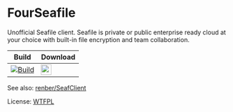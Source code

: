 FourSeafile
===========

Unofficial Seafile client. Seafile is private or public enterprise ready cloud at your choice with built-in file encryption and team collaboration. 

| Build | Download |
| ------ | ------ |
| [![Build](https://ci.appveyor.com/api/projects/status/o1tmowp6nh7nmxbx?svg=true)](https://ci.appveyor.com/project/cherepets/fourseafile) | [<img src="https://i.imgur.com/Rh7pZjQ.png" height="24">](https://www.microsoft.com/store/apps/9nblggh4sbvw) |

See also: [renber/SeafClient](https://github.com/renber/SeafClient "renber/SeafClient")

License: [WTFPL](http://www.wtfpl.net/txt/copying/ "WTFPL")

